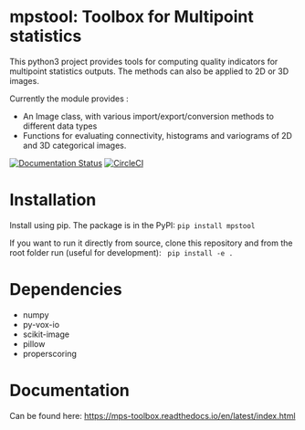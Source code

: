 # mpstool: Toolbox for Multipoint statistics

This python3 project provides tools for computing quality indicators for multipoint statistics outputs.
The methods can also be applied to 2D or 3D images.

Currently the module provides :
- An Image class, with various import/export/conversion methods to different data types
- Functions for evaluating connectivity, histograms and variograms of 2D and 3D categorical images.

[![Documentation Status](https://readthedocs.org/projects/mps-toolbox/badge/?version=latest)](https://mps-toolbox.readthedocs.io/en/latest/?badge=latest)
[![CircleCI](https://circleci.com/gh/UniNE-CHYN/mps_toolbox.svg?style=shield)](https://circleci.com/gh/UniNE-CHYN/mps_toolbox)

# Installation
Install using pip. The package is in the PyPI:
`pip install mpstool`

If you want to run it directly from source, clone this repository and from the root folder run (useful for development):
` pip install -e .`

# Dependencies
- numpy
- py-vox-io
- scikit-image
- pillow
- properscoring

# Documentation

Can be found here: https://mps-toolbox.readthedocs.io/en/latest/index.html


